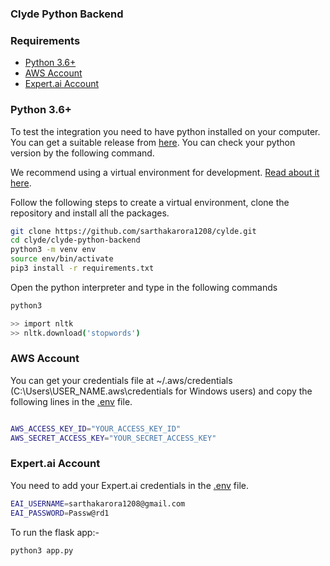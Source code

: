### Clyde Python Backend

### Requirements

- [Python 3.6+](#Python-3.6+)
- [AWS Account](#AWS-Account)
- [Expert.ai Account](#Expert.ai-Account)


### Python 3.6+

To test the integration you need to have python installed on your computer. You can get a suitable release from [here](https://www.python.org/downloads/). You can check your python version by the following command.
<br>

We recommend using a virtual environment for development. [Read about it here](https://pypi.org/project/virtualenv/).

Follow the following steps to create a virtual environment, clone the repository and install all the packages.



```bash
git clone https://github.com/sarthakarora1208/cylde.git
cd clyde/clyde-python-backend
python3 -m venv env
source env/bin/activate
pip3 install -r requirements.txt
```

Open the python interpreter and type in the following commands
```bash
python3
```

```bash
>> import nltk
>> nltk.download('stopwords')
```
### AWS Account


You can get your credentials file at ~/.aws/credentials (C:\Users\USER_NAME\.aws\credentials for Windows users) and copy the following lines in the [.env](./.env) file.


```bash

AWS_ACCESS_KEY_ID="YOUR_ACCESS_KEY_ID"
AWS_SECRET_ACCESS_KEY="YOUR_SECRET_ACCESS_KEY"

```

### Expert.ai Account
You need to add your Expert.ai credentials in the [.env](./.env) file.

```bash
EAI_USERNAME=sarthakarora1208@gmail.com
EAI_PASSWORD=Passw@rd1
```

To run the flask app:-
```bash
python3 app.py
```